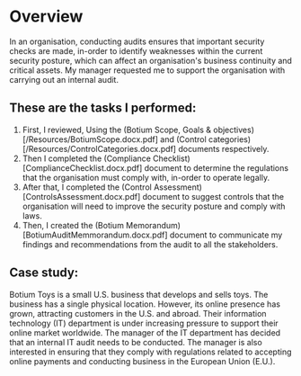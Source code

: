 # Overview
In an organisation, conducting audits ensures that important security checks are made, in-order to identify weaknesses within the current security posture, which can affect an organisation's business continuity and critical assets. My manager requested me to support the organisation with carrying out an internal audit. 


## These are the tasks I performed:
1. First, I reviewed, Using the (Botium Scope, Goals & objectives)[/Resources/BotiumScope.docx.pdf] and (Control categories)[/Resources/ControlCategories.docx.pdf] documents respectively. 
2. Then I completed the (Compliance Checklist)[ComplianceChecklist.docx.pdf] document to determine the regulations that the organisation must comply with, in-order to operate legally.
3. After that, I completed the (Control Assessment)[ControlsAssessment.docx.pdf] document to suggest controls that the organisation will need to improve the security posture and comply with laws. 
4. Then, I created the (Botium Memorandum)[BotiumAuditMemmorandum.docx.pdf] document to communicate my findings and recommendations from the audit to all the stakeholders.


## Case study:
Botium Toys is a small U.S. business that develops and sells toys. The business has a single physical location. However, its online presence has grown, attracting customers in the U.S. and abroad. Their information technology (IT) department is under increasing pressure to support their online market worldwide. 
The manager of the IT department has decided that an internal IT audit needs to be conducted. The manager is also interested in ensuring that they comply with regulations related to accepting online payments and conducting business in the European Union (E.U.).   


